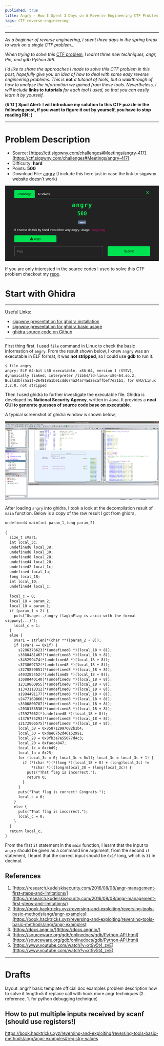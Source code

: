 ```yaml
---
published: true
title: Angry - How I Spent 3 Days on A Reverse Engineering CTF Problem
tags: CTF reverse-engineering  
---
```

---
_As a beginner of reverse engineering, I spent three days in the spring break to work on a single CTF problem..._

_When trying to solve this_ [CTF problem](https://ctf.sigpwny.com/challenges#Meetings/angry-417), _I learnt three new techniques, angr, Pin, and gdb Python API._

_I'd like to share the approaches I made to solve this CTF problem in this post, hopefully give you an idea of how to deal with some easy reverse engineering problems. This is_ **not** _a tutorial of tools, but a walkthrough of how to analyze the information we gained from these tools. Nevertheless, I will include_ **links to tutorials** _for each tool I used, so that you can easily learn it by yourself._

**(#'O') Spoil Alert: I will introduce my solution to this CTF puzzle in the following post, if you want to figure it out by yourself, you have to stop reading RN :(**

---
# Problem Description
* Source: [https://ctf.sigpwny.com/challenges#Meetings/angry-417](https://ctf.sigpwny.com/challenges#Meetings/angry-417)
* Difficulty: **hard**
* Points: **500**
* Download File: [angry](../backup_files/posts/intro-to-re-tools-with-an-angry-example/angry) (I include this here just in case the link to sigpwny website doesn't work)


![ctf problem](../images/posts/intro-to-re-tools-with-an-angry-example/ctf-pro.png)


If you are only interested in the source codes I used to solve this CTF problem checkout my [repo](https://github.com/silkrow/CTF_sigpwny). 
# Start with Ghidra
---
Useful Links:
* [sigpwny presentation for ghidra installation](https://www.youtube.com/watch?v=n8W7ROpvx58)
* [sigpwny presentation for ghidra basic usage](https://www.youtube.com/watch?v=vKuui7iCOB0)
* [ghidra source code on Github](https://github.com/NationalSecurityAgency/ghidra)

---
First thing first, I used ```file``` command in Linux to check the basic information of ```angry```. From the result shown below, I knew ```angry``` was an executable in ELF format, it was **not stripped**, so I could use **gdb** to run it. 

	$ file angry
	angry: ELF 64-bit LSB executable, x86-64, version 1 (SYSV), dynamically linked, interpreter /lib64/ld-linux-x86-64.so.2, BuildID[sha1]=264818a1be1cdd674a24a74ad2ecaffbef7e21b1, for GNU/Linux 3.2.0, not stripped	

Then I used ghidra to further investigate the executable file. Ghidra is developed by **National Security Agency**, written in Java. It provides a **neat GUI to generate guesses of source code base on executable**. 

A typical screenshot of ghidra window is shown below,


![decompile of main](../images/posts/intro-to-re-tools-with-an-angry-example/main.png)

After loading ```angry``` into ghidra, I took a look at the decompilation result of ```main``` function. Below is a copy of the raw result I got from ghidra,

```
undefined4 main(int param_1,long param_2)

{
  size_t sVar1;
  int local_3c;
  undefined8 local_38;
  undefined8 local_30;
  undefined8 local_28;
  undefined4 local_20;
  undefined2 local_1c;
  undefined local_1a;
  long local_18;
  int local_10;
  undefined4 local_c;
  
  local_c = 0;
  local_18 = param_2;
  local_10 = param_1;
  if (param_1 < 2) {
    puts("Usage: ./angry flag\nFlag is ascii with the format sigpwny{...}");
    local_c = 1;
  }
  else {
    sVar1 = strlen(*(char **)(param_2 + 8));
    if (sVar1 == 0x1f) {
      s2206376623(*(undefined8 *)(local_18 + 8));
      s3880481467(*(undefined8 *)(local_18 + 8));
      s345299474(*(undefined8 *)(local_18 + 8));
      s373069732(*(undefined8 *)(local_18 + 8));
      s3278859051(*(undefined8 *)(local_18 + 8));
      s493285452(*(undefined8 *)(local_18 + 8));
      s3088440140(*(undefined8 *)(local_18 + 8));
      s2319860955(*(undefined8 *)(local_18 + 8));
      s1343118312(*(undefined8 *)(local_18 + 8));
      s1994491177(*(undefined8 *)(local_18 + 8));
      s2477169866(*(undefined8 *)(local_18 + 8));
      s3306800787(*(undefined8 *)(local_18 + 8));
      s2030153530(*(undefined8 *)(local_18 + 8));
      s75927662(*(undefined8 *)(local_18 + 8));
      s1476774293(*(undefined8 *)(local_18 + 8));
      s2172966575(*(undefined8 *)(local_18 + 8));
      local_38 = 0x858712997682b1b4;
      local_30 = 0xdae67b2d46152991;
      local_28 = 0x8fb3a7e55077d4c3;
      local_20 = 0xfaec4847;
      local_1c = 0xcbd9;
      local_1a = 0x25;
      for (local_3c = 0; local_3c < 0x1f; local_3c = local_3c + 1) {
        if (*(char *)(*(long *)(local_18 + 8) + (long)local_3c) !=
            *(char *)((long)&local_38 + (long)local_3c)) {
          puts("That flag is incorrect.");
          return 0;
        }
      }
      puts("That flag is correct! Congrats.");
      local_c = 0;
    }
    else {
      puts("That flag is incorrect.");
      local_c = 0;
    }
  }
  return local_c;
}
```

From the first ```if``` statement in the ```main``` function, I learnt that the input to ```angry``` should be given as a command line argument, from the second ```if``` statement, I learnt that the correct input should be ```0x1f``` long, which is ```31``` in decimal. 

## References
1. [https://research.kudelskisecurity.com/2016/08/08/angr-management-first-steps-and-limitations/](https://research.kudelskisecurity.com/2016/08/08/angr-management-first-steps-and-limitations/)
2. [https://book.hacktricks.xyz/reversing-and-exploiting/reversing-tools-basic-methods/angr/angr-examples](https://book.hacktricks.xyz/reversing-and-exploiting/reversing-tools-basic-methods/angr/angr-examples)
3. [https://docs.angr.io/](https://docs.angr.io/)
4. [https://sourceware.org/gdb/onlinedocs/gdb/Python-API.html](https://sourceware.org/gdb/onlinedocs/gdb/Python-API.html)
5. [https://www.youtube.com/watch?v=xt9v5t4_zvE](https://www.youtube.com/watch?v=xt9v5t4_zvE)


--- 
# Drafts

layout:
	angr? 
	basic template
		official doc examples
	problem description
	how to solve it
		length=5 if replace call with hook 
	more angr techniques (2. reference, 1. for python debugging technique)


## How to put multiple inputs received by scanf (should use registers!)
https://book.hacktricks.xyz/reversing-and-exploiting/reversing-tools-basic-methods/angr/angr-examples#registry-values



